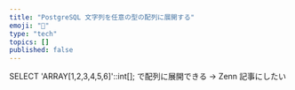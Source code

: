 ```yaml
---
title: "PostgreSQL 文字列を任意の型の配列に展開する"
emoji: "🐷"
type: "tech"
topics: []
published: false
---
```


SELECT 'ARRAY[1,2,3,4,5,6]'::int[]; で配列に展開できる → Zenn 記事にしたい